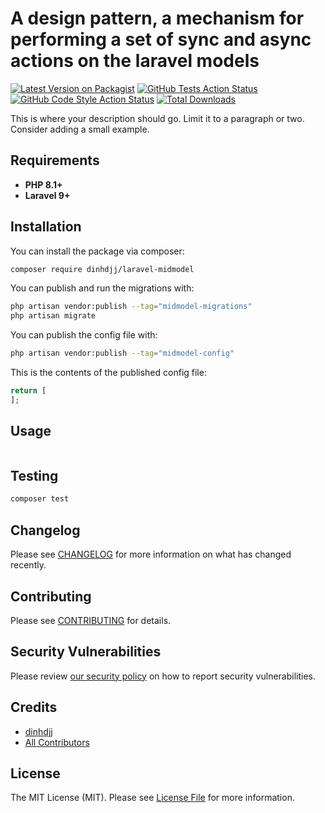 # A design pattern, a mechanism for performing a set of sync and async actions on the laravel models

[![Latest Version on Packagist](https://img.shields.io/packagist/v/dinhdjj/midmodel.svg?style=flat-square)](https://packagist.org/packages/dinhdjj/midmodel)
[![GitHub Tests Action Status](https://img.shields.io/github/workflow/status/dinhdjj/midmodel/run-tests?label=tests)](https://github.com/dinhdjj/midmodel/actions?query=workflow%3Arun-tests+branch%3Amain)
[![GitHub Code Style Action Status](https://img.shields.io/github/workflow/status/dinhdjj/midmodel/Check%20&%20fix%20styling?label=code%20style)](https://github.com/dinhdjj/midmodel/actions?query=workflow%3A"Check+%26+fix+styling"+branch%3Amain)
[![Total Downloads](https://img.shields.io/packagist/dt/dinhdjj/midmodel.svg?style=flat-square)](https://packagist.org/packages/dinhdjj/midmodel)

This is where your description should go. Limit it to a paragraph or two. Consider adding a small example.

## Requirements

- **PHP 8.1+**
- **Laravel 9+**

## Installation

You can install the package via composer:

```bash
composer require dinhdjj/laravel-midmodel
```

You can publish and run the migrations with:

```bash
php artisan vendor:publish --tag="midmodel-migrations"
php artisan migrate
```

You can publish the config file with:

```bash
php artisan vendor:publish --tag="midmodel-config"
```

This is the contents of the published config file:

```php
return [
];
```

## Usage

```php
```

## Testing

```bash
composer test
```

## Changelog

Please see [CHANGELOG](CHANGELOG.md) for more information on what has changed recently.

## Contributing

Please see [CONTRIBUTING](https://github.com/spatie/.github/blob/main/CONTRIBUTING.md) for details.

## Security Vulnerabilities

Please review [our security policy](../../security/policy) on how to report security vulnerabilities.

## Credits

- [dinhdjj](https://github.com/dinhdjj)
- [All Contributors](../../contributors)

## License

The MIT License (MIT). Please see [License File](LICENSE.md) for more information.
